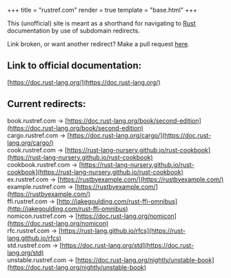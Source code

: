 +++
title = "rustref.com"
render = true
template = "base.html"
+++

This (unofficial) site is meant as a shorthand for navigating to [Rust](https://www.rust-lang.org) documentation by use of subdomain redirects.

Link broken, or want another redirect? Make a pull request [here](https://github.com/nocduro/rustref).

## Link to official documentation:
[https://doc.rust-lang.org/](https://doc.rust-lang.org/)

## Current redirects:
book.rustref.com → [https://doc.rust-lang.org/book/second-edition](https://doc.rust-lang.org/book/second-edition)  
cargo.rustref.com → [https://doc.rust-lang.org/cargo/](https://doc.rust-lang.org/cargo/)  
cook.rustref.com → [https://rust-lang-nursery.github.io/rust-cookbook](https://rust-lang-nursery.github.io/rust-cookbook)  
cookbook.rustref.com → [https://rust-lang-nursery.github.io/rust-cookbook](https://rust-lang-nursery.github.io/rust-cookbook)  
ex.rustref.com → [https://rustbyexample.com/](https://rustbyexample.com/)  
example.rustref.com → [https://rustbyexample.com/](https://rustbyexample.com/)  
ffi.rustref.com → [http://jakegoulding.com/rust-ffi-omnibus](http://jakegoulding.com/rust-ffi-omnibus)  
nomicon.rustref.com → [https://doc.rust-lang.org/nomicon](https://doc.rust-lang.org/nomicon)  
rfc.rustref.com → [https://rust-lang.github.io/rfcs](https://rust-lang.github.io/rfcs)  
std.rustref.com → [https://doc.rust-lang.org/std](https://doc.rust-lang.org/std)  
unstable.rustref.com → [https://doc.rust-lang.org/nightly/unstable-book](https://doc.rust-lang.org/nightly/unstable-book)  
